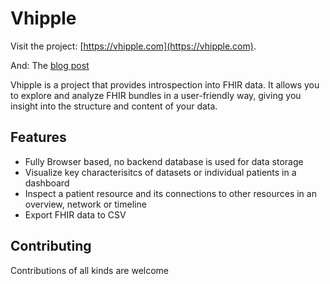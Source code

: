 # Vhipple

Visit the project: [https://vhipple.com](https://vhipple.com).

And: The [blog post](https://healthnerd.solutions/vhipple-your-fhir-visualization-and-analysis-ally/)

Vhipple is a project that provides introspection into FHIR data. It allows you to explore and analyze FHIR bundles in a user-friendly way, giving you insight into the structure and content of your data.

## Features

- Fully Browser based, no backend database is used for data storage
- Visualize key characterisitcs of datasets or individual patients in a dashboard
- Inspect a patient resource and its connections to other resources in an overview, network or timeline
- Export FHIR data to CSV

## Contributing

Contributions of all kinds are welcome
